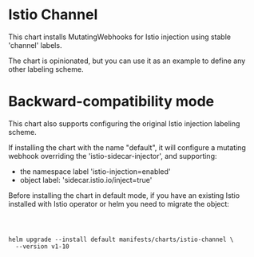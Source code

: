 
# Istio Channel

This chart installs MutatingWebhooks for Istio injection using 
stable 'channel' labels.

The chart is opinionated, but you can use it as an example to define
any other labeling scheme.


# Backward-compatibility mode

This chart also supports configuring the original Istio injection
labeling scheme.

If installing the chart with the name "default", it will configure
a mutating webhook overriding the 'istio-sidecar-injector', and 
supporting:

- the namespace label 'istio-injection=enabled'
- object label: 'sidecar.istio.io/inject=true'

Before installing the chart in default mode, if you have an existing
Istio installed with Istio operator or helm you need to migrate the
object:

```shell



helm upgrade --install default manifests/charts/istio-channel \
  --version v1-10

```

